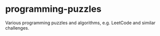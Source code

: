 # programming-puzzles
Various programming puzzles and algorithms, e.g. LeetCode and similar challenges.